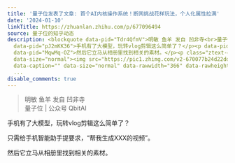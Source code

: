 ```yaml
---
title: '量子位发表了文章: 首个AI内核操作系统！断网挑战花样玩法，个人化属性拉满'
date: '2024-01-10'
linkTitle: https://zhuanlan.zhihu.com/p/677096494
source: 量子位的知乎动态
description: <blockquote data-pid="Tdr4QfmV">明敏 鱼羊 发自 凹非寺<br>量子位 | 公众号 QbitAI</blockquote><p
  data-pid="pJ2mKK36">手机有了大模型，玩转vlog剪辑这么简单了？</p><p data-pid="iz83k3da">只需给手机智能助手提要求，“帮我生成XXX的视频”。</p><p
  data-pid="MqwMq-OZ">然后它立马从相册里找到相关的素材。</p><p class="ztext-empty-paragraph"><br></p><figure
  data-size="normal"><img src="https://pic1.zhimg.com/v2-670077b24d22ddb016e6446e34d7a968_b.gif"
  data-caption="" data-size="normal" data-rawwidth="366" data-rawheight="744" data-thumbnail="https://pic1.zhimg.com/v2-6
  ...
disable_comments: true
---
```

<blockquote data-pid="Tdr4QfmV">明敏 鱼羊 发自 凹非寺<br>量子位 | 公众号 QbitAI</blockquote><p data-pid="pJ2mKK36">手机有了大模型，玩转vlog剪辑这么简单了？</p><p data-pid="iz83k3da">只需给手机智能助手提要求，“帮我生成XXX的视频”。</p><p data-pid="MqwMq-OZ">然后它立马从相册里找到相关的素材。</p><p class="ztext-empty-paragraph"><br></p><figure data-size="normal"><img src="https://pic1.zhimg.com/v2-670077b24d22ddb016e6446e34d7a968_b.gif" data-caption="" data-size="normal" data-rawwidth="366" data-rawheight="744" data-thumbnail="https://pic1.zhimg.com/v2-6 ...